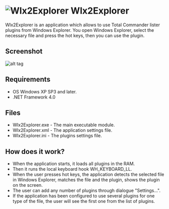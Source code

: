 ![Wlx2Explorer](https://user-images.githubusercontent.com/8102586/68294387-17f6b400-00a1-11ea-8222-49e7817d169b.png) Wlx2Explorer
=============

Wlx2Explorer is an application which allows to use Total Commander lister plugins from Windows Explorer.
You open Windows Explorer, select the necessary file and press the hot keys, then you can use the plugin.

Screenshot
------------------

![alt tag](https://user-images.githubusercontent.com/8102586/101646453-9eba5500-3a48-11eb-9442-4ab87d7e3deb.gif)

Requirements
------------------

* OS Windows XP SP3 and later.
* .NET Framework 4.0

Files
------------------

* Wlx2Explorer.exe - The main executable module.
* Wlx2Explorer.xml - The application settings file.
* Wlx2Explorer.ini - The plugins settings file.

How does it work?
--------------------

* When the application starts, it loads all plugins in the RAM.
* Then it runs the local keyboard hook WH_KEYBOARD_LL.
* When the user presses hot keys, the application detects the selected file in Windows Explorer, matches the file and the plugin, shows the plugin on the screen.
* The user can add any number of plugins through dialogue "Settings...".
* If the application has been configured to use several plugins for one type of the file, the user will see the first one from the list of plugins.